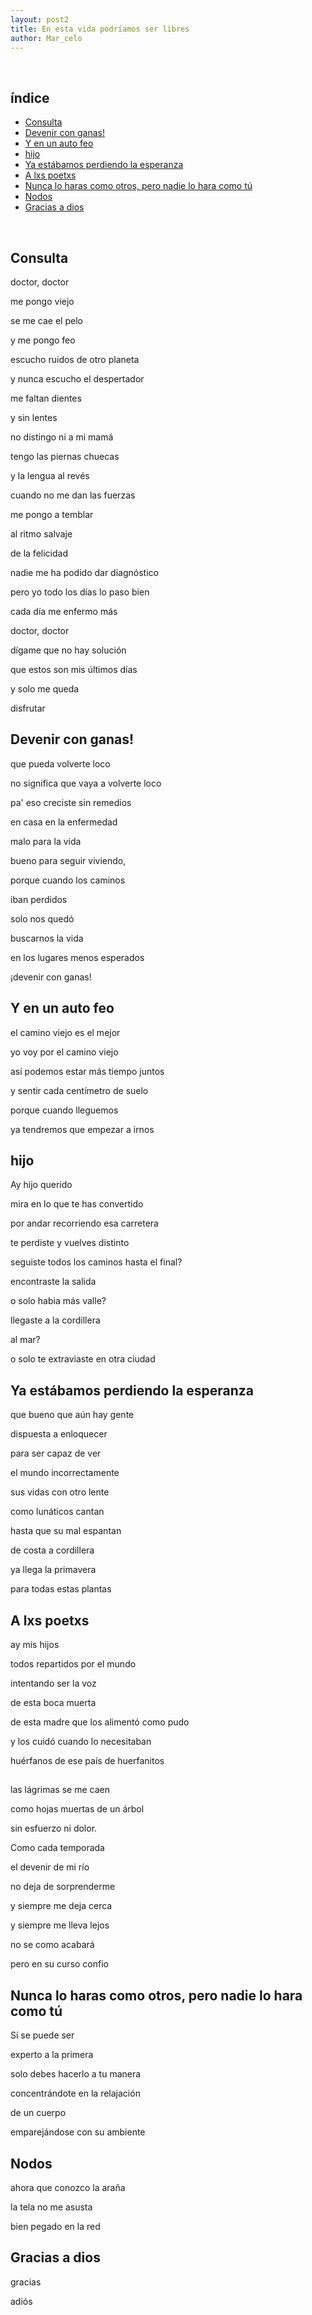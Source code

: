 ```yaml
---
layout: post2
title: En esta vida podríamos ser libres
author: Mar_celo
---
```

<br>

## índice
- [Consulta](#consulta)
- [Devenir con ganas!](#devenir-con-ganas!)
- [Y en un auto feo](#y-en-un-auto-feo)
- [hijo](#hijo)
- [Ya estábamos perdiendo la esperanza](#ya-estábamos-perdiendo-la-esperanza)
- [A lxs poetxs](#a-lxs-poetxs)
- [Nunca lo haras como otros, pero nadie lo hara como tú](nunca-lo-haras-como-otros,-pero-nadie-lo-hara-como-tú)
- [Nodos](#nodos)
- [Gracias a dios](#gracias-a-dios)

<br>

## Consulta

doctor, doctor

me pongo viejo

se me cae el pelo

y me pongo feo

escucho ruidos de otro planeta

y nunca escucho el despertador

me faltan dientes

y sin lentes

no distingo ni a mi mamá

tengo las piernas chuecas

y la lengua al revés

cuando no me dan las fuerzas

me pongo a temblar

al ritmo salvaje

de la felicidad

nadie me ha podido dar diagnóstico

pero yo todo los días lo paso bien

cada día me enfermo más

doctor, doctor

dígame que no hay solución

que estos son mis últimos días

y solo me queda

disfrutar


## Devenir con ganas!

que pueda volverte loco

no significa que vaya a volverte loco

pa' eso creciste sin remedios

en casa en la enfermedad

malo para la vida

bueno para seguir viviendo,

porque cuando los caminos

iban perdidos

solo nos quedó

buscarnos la vida

en los lugares menos esperados

¡devenir con ganas!


## Y en un auto feo

el camino viejo es el mejor

yo voy por el camino viejo

así podemos estar más tiempo juntos

y sentir cada centímetro de suelo

porque cuando lleguemos

ya tendremos que empezar a irnos


## hijo

Ay hijo querido

mira en lo que te has convertido

por andar recorriendo esa carretera

te perdiste y vuelves distinto

seguiste todos los caminos hasta el final?

encontraste la salida

o solo habia más valle?

llegaste a la cordillera

al mar?

o solo te extraviaste en otra ciudad


## Ya estábamos perdiendo la esperanza

que bueno que aún hay gente

dispuesta a enloquecer

para ser capaz de ver

el mundo incorrectamente

sus vidas con otro lente

como lunáticos cantan

hasta que su mal espantan

de costa a cordillera

ya llega la primavera

para todas estas plantas


## A lxs poetxs

ay mis hijos

todos repartidos por el mundo

intentando ser la voz

de esta boca muerta

de esta madre que los alimentó como pudo

y los cuidó cuando lo necesitaban

huérfanos de ese país de huerfanitos


##

las lágrimas se me caen

como hojas muertas de un árbol

sin esfuerzo ni dolor.

Como cada temporada

el devenir de mi río

no deja de sorprenderme

y siempre me deja cerca

y siempre me lleva lejos

no se como acabará

pero en su curso confio


## Nunca lo haras como otros, pero nadie lo hara como tú

Sí se puede ser

experto a la primera

solo debes hacerlo a tu manera

concentrándote en la relajación

de un cuerpo

emparejándose con su ambiente


## Nodos

ahora que conozco la araña

la tela no me asusta

bien pegado en la red


## Gracias a dios

gracias

adiós

